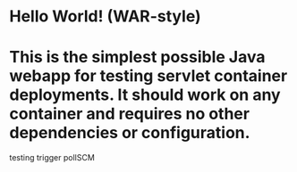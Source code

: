 Hello World! (WAR-style)
===============

This is the simplest possible Java webapp for testing servlet container deployments.  It should work on any container and requires no other dependencies or configuration.
===============
testing trigger pollSCM
